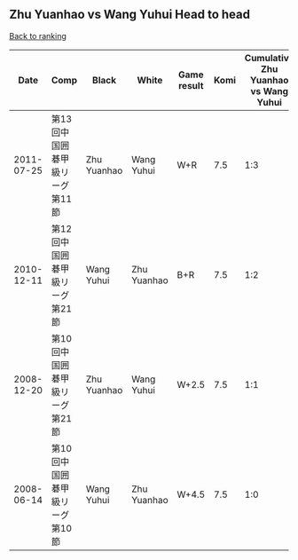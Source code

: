 ## Zhu Yuanhao vs Wang Yuhui Head to head

[Back to ranking](../../index.md)




| **Date** | **Comp** | **Black** | **White** | **Game result** | **Komi** | **Cumulative Zhu Yuanhao vs Wang Yuhui** | **Zhu Yuanhao streak** | **Wang Yuhui streak** | 
| --- | --- | --- | --- | --- | --- | --- | --- | --- |
| 2011-07-25 | 第13回中国囲碁甲級リーグ第11節 | Zhu Yuanhao | Wang Yuhui | W+R | 7.5 | 1:3 | 0 | 3 | 
| 2010-12-11 | 第12回中国囲碁甲級リーグ第21節 | Wang Yuhui | Zhu Yuanhao | B+R | 7.5 | 1:2 | 0 | 2 | 
| 2008-12-20 | 第10回中国囲碁甲級リーグ第21節 | Zhu Yuanhao | Wang Yuhui | W+2.5 | 7.5 | 1:1 | 0 | 1 | 
| 2008-06-14 | 第10回中国囲碁甲級リーグ第10節 | Wang Yuhui | Zhu Yuanhao | W+4.5 | 7.5 | 1:0 | 1 | 0 |




